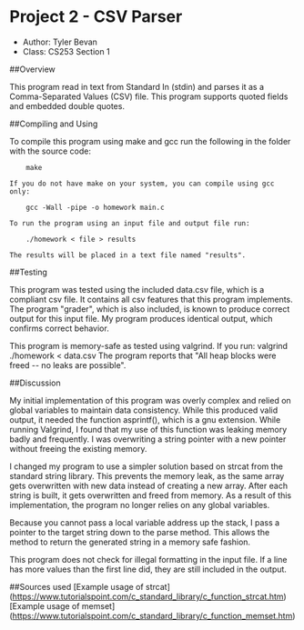Project 2 - CSV Parser
=========================================================================

* Author: Tyler Bevan
* Class: CS253 Section 1

##Overview

This program read in text from Standard In (stdin) and parses it as a
Comma-Separated Values (CSV) file. This program supports quoted fields
and embedded double quotes.

##Compiling and Using

To compile this program using make and gcc run the following in the folder
with the source code:

        make

    If you do not have make on your system, you can compile using gcc only:

        gcc -Wall -pipe -o homework main.c

    To run the program using an input file and output file run:

        ./homework < file > results

    The results will be placed in a text file named "results".

##Testing

This program was tested using the included data.csv file, which is a compliant
csv file. It contains all csv features that this program implements. The program
"grader", which is also included, is known to produce correct output for this input
file. My program produces identical output, which confirms correct behavior.

This program is memory-safe as tested using valgrind. If you run:
    valgrind ./homework < data.csv
The program reports that "All heap blocks were freed -- no leaks are possible".

##Discussion

My initial implementation of this program was overly complex and relied on global
variables to maintain data consistency. While this produced valid output, it needed
the function asprintf(), which is a gnu extension. While running Valgrind, I found
that my use of this function was leaking memory badly and frequently. I was
overwriting a string pointer with a new pointer without freeing the existing memory.

I changed my program to use a simpler solution based on strcat from the standard
string library. This prevents the memory leak, as the same array gets overwritten
with new data instead of creating a new array. After each string is built, it gets
overwritten and freed from memory. As a result of this implementation, the program
no longer relies on any global variables.

Because you cannot pass a local variable address up the stack, I pass a pointer to
the target string down to the parse method. This allows the method to return the
generated string in a memory safe fashion.

This program does not check for illegal formatting in the input file. If a line
has more values than the first line did, they are still included in the output.

##Sources used
[Example usage of strcat] (https://www.tutorialspoint.com/c_standard_library/c_function_strcat.htm)
[Example usage of memset] (https://www.tutorialspoint.com/c_standard_library/c_function_memset.htm)
